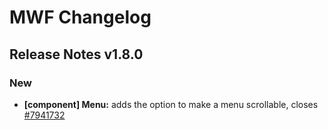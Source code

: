 # MWF Changelog
## Release Notes v1.8.0
### New
* **[component] Menu:** adds the option to make a menu scrollable, closes [#7941732](https://microsoft.visualstudio.com/DefaultCollection/OSGS/_workitems?id=7941732)

